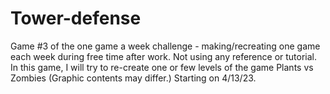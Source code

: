 # Tower-defense
Game #3 of the one game a week challenge - making/recreating one game each week during free time after work. Not using any reference or tutorial.
In this game, I will try to re-create one or few levels of the game Plants vs Zombies (Graphic contents may differ.)
Starting on 4/13/23.
